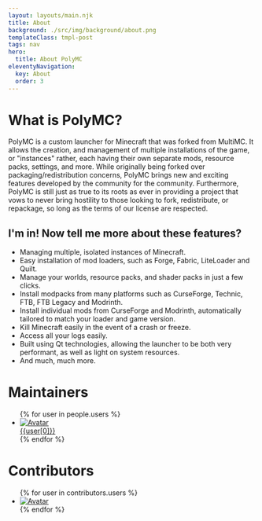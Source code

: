 ```yaml
---
layout: layouts/main.njk
title: About
background: ./src/img/background/about.png
templateClass: tmpl-post
tags: nav
hero:
  title: About PolyMC
eleventyNavigation:
  key: About
  order: 3
---
```

<div class="content">

# What is PolyMC?
PolyMC is a custom launcher for Minecraft that was forked from MultiMC. It allows the creation, and management of multiple installations of the game, or "instances" rather, each having their own separate mods, resource packs, settings, and more. While originally being forked over packaging/redistribution concerns, PolyMC brings new and exciting features developed by the community for the community. Furthermore, PolyMC is still just as true to its roots as ever in providing a project that vows to never bring hostility to those looking to fork, redistribute, or repackage, so long as the terms of our license are respected.

## I'm in! Now tell me more about these features?

- Managing multiple, isolated instances of Minecraft.
- Easy installation of mod loaders, such as Forge, Fabric, LiteLoader and Quilt.
- Manage your worlds, resource packs, and shader packs in just a few clicks.
- Install modpacks from many platforms such as CurseForge, Technic, FTB, FTB Legacy and Modrinth.
- Install individual mods from CurseForge and Modrinth, automatically tailored to match your loader and game version.
- Kill Minecraft easily in the event of a crash or freeze.
- Access all your logs easily.
- Built using Qt technologies, allowing the launcher to be both very performant, as well as light on system resources.
- And much, much more.

</div>
<div class="infobox top">

# Maintainers

<ul class="user-list">
  {% for user in people.users %}
  <li class="user-info">
    <a href="{{user[2]}}">
      <img src="{{user[1]}}" alt="Avatar">
      <div class="user-info-overlay">
        <div class="user-name">{{user[0]}}</div>
      </div>
    </a>
  </li>
  {% endfor %}
</ul>
</div>
<div class="content top">

# Contributors

<ul class="user-list">
  {% for user in contributors.users %}
  <li class="user-info user-contrib">
    <a href="{{user[1]}}">
      <img src="{{user[0]}}" alt="Avatar">
    </a>
  </li>
  {% endfor %}
</ul>
</div>
